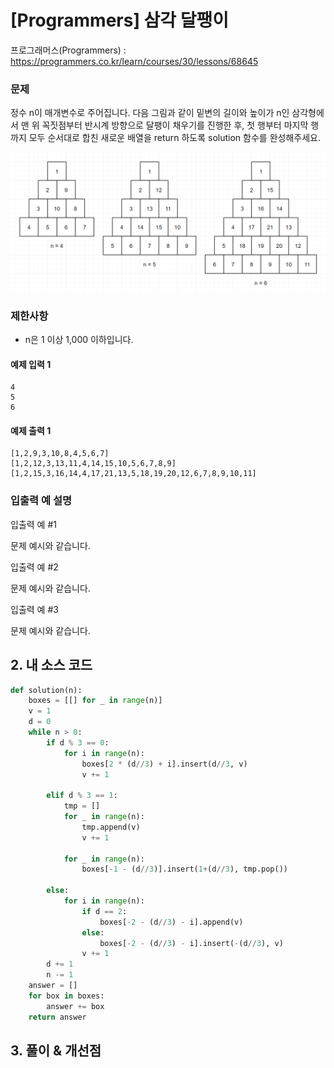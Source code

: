# [Programmers] 삼각 달팽이

프로그래머스(Programmers) :  https://programmers.co.kr/learn/courses/30/lessons/68645

### 문제

정수 n이 매개변수로 주어집니다. 다음 그림과 같이 밑변의 길이와 높이가 n인 삼각형에서 맨 위 꼭짓점부터 반시계 방향으로 달팽이 채우기를 진행한 후, 첫 행부터 마지막 행까지 모두 순서대로 합친 새로운 배열을 return 하도록 solution 함수를 완성해주세요.

![img.png](images/68645_img.png)

### 제한사항

- n은 1 이상 1,000 이하입니다.

#### 예제 입력 1

```  
4
5
6
```  

#### 예제 출력 1

```  
[1,2,9,3,10,8,4,5,6,7]
[1,2,12,3,13,11,4,14,15,10,5,6,7,8,9]
[1,2,15,3,16,14,4,17,21,13,5,18,19,20,12,6,7,8,9,10,11]
```  

### 입출력 예 설명

입출력 예 #1

문제 예시와 같습니다.

입출력 예 #2

문제 예시와 같습니다.

입출력 예 #3

문제 예시와 같습니다.

## 2. 내 소스 코드

```python  
def solution(n):
    boxes = [[] for _ in range(n)]
    v = 1
    d = 0
    while n > 0:
        if d % 3 == 0:
            for i in range(n):
                boxes[2 * (d//3) + i].insert(d//3, v)
                v += 1

        elif d % 3 == 1:
            tmp = []
            for _ in range(n):
                tmp.append(v)
                v += 1

            for _ in range(n):
                boxes[-1 - (d//3)].insert(1+(d//3), tmp.pop())

        else:
            for i in range(n):
                if d == 2:
                    boxes[-2 - (d//3) - i].append(v)
                else:
                    boxes[-2 - (d//3) - i].insert(-(d//3), v)
                v += 1
        d += 1
        n -= 1
    answer = []
    for box in boxes:
        answer += box
    return answer
```  



## 3. 풀이 & 개선점